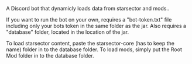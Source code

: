 A Discord bot that dynamicly loads data from starsector and mods..

If you want to run the bot on your own, requires a "bot-token.txt" file including only your bots token in the same folder as the jar.
Also requires a "database" folder, located in the location of the jar. 

To load starsector content, paste the starsector-core (has to keep the name) folder in to the database folder. To load mods, simply put the Root Mod folder in to the database folder.
